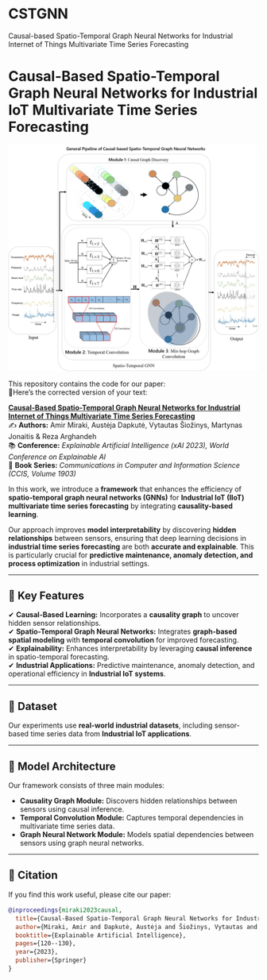 # CSTGNN
 Causal-based Spatio-Temporal Graph Neural  Networks for Industrial Internet of Things  Multivariate Time Series Forecasting




# **Causal-Based Spatio-Temporal Graph Neural Networks for Industrial IoT Multivariate Time Series Forecasting**
![](Pipeline_CSTGNN.jpg)


This repository contains the code for our paper:  
📄Here’s the corrected version of your text:  

**[Causal-Based Spatio-Temporal Graph Neural Networks for Industrial Internet of Things Multivariate Time Series Forecasting](https://link.springer.com/chapter/10.1007/978-3-031-44070-0_6)**  
✍ **Authors:** Amir Miraki, Austėja Dapkutė, Vytautas Šiožinys, Martynas Jonaitis & Reza Arghandeh  
📚 **Conference:** *Explainable Artificial Intelligence (xAI 2023), World Conference on Explainable AI*  
📖 **Book Series:** *Communications in Computer and Information Science (CCIS, Volume 1903)*  

In this work, we introduce a **framework** that enhances the efficiency of **spatio-temporal graph neural networks (GNNs)** for **Industrial IoT (IIoT) multivariate time series forecasting** by integrating **causality-based learning**.  

Our approach improves **model interpretability** by discovering **hidden relationships** between sensors, ensuring that deep learning decisions in **industrial time series forecasting** are both **accurate and explainable**. This is particularly crucial for **predictive maintenance, anomaly detection, and process optimization** in industrial settings.



---

## **📌 Key Features**
✔ **Causal-Based Learning:** Incorporates a **causality graph** to uncover hidden sensor relationships.  
✔ **Spatio-Temporal Graph Neural Networks:** Integrates **graph-based spatial modeling** with **temporal convolution** for improved forecasting.  
✔ **Explainability:** Enhances interpretability by leveraging **causal inference** in spatio-temporal forecasting.  
✔ **Industrial Applications:** Predictive maintenance, anomaly detection, and operational efficiency in **Industrial IoT systems**.  

---

## **📂 Dataset**
Our experiments use **real-world industrial datasets**, including sensor-based time series data from **Industrial IoT applications**.  



---

## **🧠 Model Architecture**
Our framework consists of three main modules:

- **Causality Graph Module:** Discovers hidden relationships between sensors using causal inference.
- **Temporal Convolution Module:** Captures temporal dependencies in multivariate time series data.
- **Graph Neural Network Module:** Models spatial dependencies between sensors using graph neural networks.


---




## **📝 Citation**
If you find this work useful, please cite our paper:

```bibtex
@inproceedings{miraki2023causal,
  title={Causal-Based Spatio-Temporal Graph Neural Networks for Industrial Internet of Things Multivariate Time Series Forecasting},
  author={Miraki, Amir and Dapkutė, Austėja and Šiožinys, Vytautas and Jonaitis, Martynas and Arghandeh, Reza},
  booktitle={Explainable Artificial Intelligence},
  pages={120--130},
  year={2023},
  publisher={Springer}
}
```

